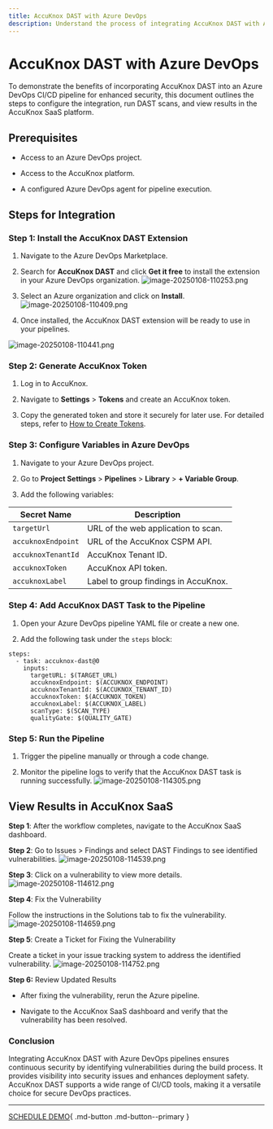 ```yaml
---
title: AccuKnox DAST with Azure DevOps
description: Understand the process of integrating AccuKnox DAST with Azure DevOps. By integrating AccuKnox DAST into the pipeline, you can identify and resolve security vulnerabilities for your applications.
---
```


# AccuKnox DAST with Azure DevOps

To demonstrate the benefits of incorporating AccuKnox DAST into an Azure DevOps CI/CD pipeline for enhanced security, this document outlines the steps to configure the integration, run DAST scans, and view results in the AccuKnox SaaS platform.

## **Prerequisites**

- Access to an Azure DevOps project.

- Access to the AccuKnox platform.

- A configured Azure DevOps agent for pipeline execution.

## **Steps for Integration**

### **Step 1: Install the AccuKnox DAST Extension**

1.  Navigate to the Azure DevOps Marketplace.

2.  Search for **AccuKnox DAST** and click **Get it free** to install the extension in your Azure DevOps organization.
![image-20250108-110253.png](./images/azure-devops/1.png)

3.  Select an Azure organization and click on **Install**.
![image-20250108-110409.png](./images/azure-devops/2.png)

4.  Once installed, the AccuKnox DAST extension will be ready to use in your pipelines.

![image-20250108-110441.png](./images/azure-devops/3.png)

### **Step 2: Generate AccuKnox Token**

1.  Log in to AccuKnox.

2.  Navigate to **Settings** > **Tokens** and create an AccuKnox token.

3.  Copy the generated token and store it securely for later use. For detailed steps, refer to [How to Create Tokens](https://help.accuknox.com/how-to/how-to-create-tokens/ "https://help.accuknox.com/how-to/how-to-create-tokens/").

### **Step 3: Configure Variables in Azure DevOps**

1.  Navigate to your Azure DevOps project.

2.  Go to **Project Settings** > **Pipelines** > **Library** > **+ Variable Group**.

3.  Add the following variables:

| **Secret Name**    | **Description**                      |
| ------------------ | ------------------------------------ |
| `targetUrl`        | URL of the web application to scan.  |
| `accuknoxEndpoint` | URL of the AccuKnox CSPM API.        |
| `accuknoxTenantId` | AccuKnox Tenant ID.                  |
| `accuknoxToken`    | AccuKnox API token.                  |
| `accuknoxLabel`    | Label to group findings in AccuKnox. |

### **Step 4: Add AccuKnox DAST Task to the Pipeline**

1.  Open your Azure DevOps pipeline YAML file or create a new one.

2.  Add the following task under the `steps` block:

```
steps:
  - task: accuknox-dast@0
    inputs:
      targetURL: $(TARGET_URL)
      accuknoxEndpoint: $(ACCUKNOX_ENDPOINT)
      accuknoxTenantId: $(ACCUKNOX_TENANT_ID)
      accuknoxToken: $(ACCUKNOX_TOKEN)
      accuknoxLabel: $(ACCUKNOX_LABEL)
      scanType: $(SCAN_TYPE)
      qualityGate: $(QUALITY_GATE)

```

### **Step 5: Run the Pipeline**

1.  Trigger the pipeline manually or through a code change.

2.  Monitor the pipeline logs to verify that the AccuKnox DAST task is running successfully.
![image-20250108-114305.png](./images/azure-devops/4.png)

## View Results in AccuKnox SaaS

**Step 1**: After the workflow completes, navigate to the AccuKnox SaaS dashboard.

**Step 2**: Go to Issues > Findings and select DAST Findings to see identified vulnerabilities.
![image-20250108-114539.png](./images/azure-devops/5.png)

**Step 3**: Click on a vulnerability to view more details.
![image-20250108-114612.png](./images/azure-devops/6.png)

**Step 4**: Fix the Vulnerability

Follow the instructions in the Solutions tab to fix the vulnerability.
![image-20250108-114659.png](./images/azure-devops/7.png)

**Step 5**: Create a Ticket for Fixing the Vulnerability

Create a ticket in your issue tracking system to address the identified vulnerability.
![image-20250108-114752.png](./images/azure-devops/8.png)

**Step 6:** Review Updated Results

- After fixing the vulnerability, rerun the Azure pipeline.

- Navigate to the AccuKnox SaaS dashboard and verify that the vulnerability has been resolved.

### **Conclusion**

Integrating AccuKnox DAST with Azure DevOps pipelines ensures continuous security by identifying vulnerabilities during the build process. It provides visibility into security issues and enhances deployment safety. AccuKnox DAST supports a wide range of CI/CD tools, making it a versatile choice for secure DevOps practices.

---

[SCHEDULE DEMO](https://www.accuknox.com/contact-us){ .md-button .md-button--primary }
